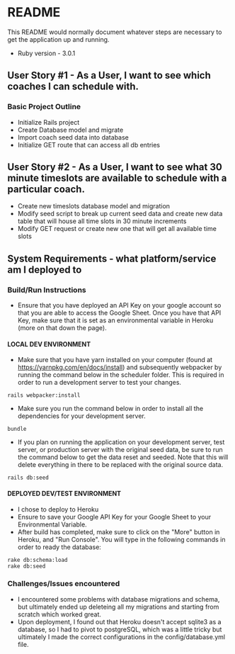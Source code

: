 # README

This README would normally document whatever steps are necessary to get the
application up and running.

* Ruby version - 3.0.1


## User Story #1 - As a User, I want to see which coaches I can schedule with.

### Basic Project Outline
* Initialize Rails project
* Create Database model and migrate
* Import coach seed data into database
* Initialize GET route that can access all db entries

## User Story #2 - As a User, I want to see what 30 minute timeslots are available to schedule with a particular coach.
* Create new timeslots database model and migration
* Modify seed script to break up current seed data and create new data table that will house all time slots in 30 minute increments
* Modify GET request or create new one that will get all available time slots


## System Requirements - what platform/service am I deployed to

### Build/Run Instructions
* Ensure that you have deployed an API Key on your google account so that you are able to access the Google Sheet. Once you have that API Key, make sure that it is set as an environmental variable in Heroku (more on that down the page).

#### LOCAL DEV ENVIRONMENT

* Make sure that you have yarn installed on your computer (found at https://yarnpkg.com/en/docs/install) and subsequently webpacker by running the command below in the scheduler folder. This is required in order to run a development server to test your changes.
```
rails webpacker:install
```

* Make sure you run the command below in order to install all the dependencies for your development server.
```
bundle
```

* If you plan on running the application on your development server, test server, or production server with the original seed data, be sure to run the command below to get the data reset and seeded. Note that this will delete everything in there to be replaced with the original source data.
```
rails db:seed
```

#### DEPLOYED DEV/TEST ENVIRONMENT
* I chose to deploy to Heroku
* Ensure to save your Google API Key for your Google Sheet to your Environmental Variable.
* After build has completed, make sure to click on the "More" button in Heroku, and "Run Console". You will type in the following commands in order to ready the database:
```
rake db:schema:load
rake db:seed
```

### Challenges/Issues encountered
* I encountered some problems with database migrations and schema, but ultimately ended up deleteing all my migrations and starting from scratch which worked great.
* Upon deployment, I found out that Heroku doesn't accept sqlite3 as a database, so I had to pivot to postgreSQL, which was a little tricky but ultimately I made the correct configurations in the config/database.yml file.
